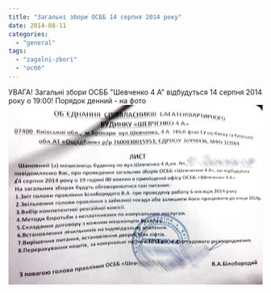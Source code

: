 ```yaml
---
title: "Загальні збори ОСББ 14 серпня 2014 року"
date: 2014-08-11
categories: 
  - "general"
tags: 
  - "zagalni-zbori"
  - "осбб"
---
```


УВАГА! Загальні збори ОСББ "Шевченко 4 А" відбудуться 14 серпня 2014 року о 19:00! Порядок денний - на фото [![20140811210159](/wp-content/uploads/2014/08/20140811210159.jpg)](/wp-content/uploads/2014/08/20140811210159.jpg)
